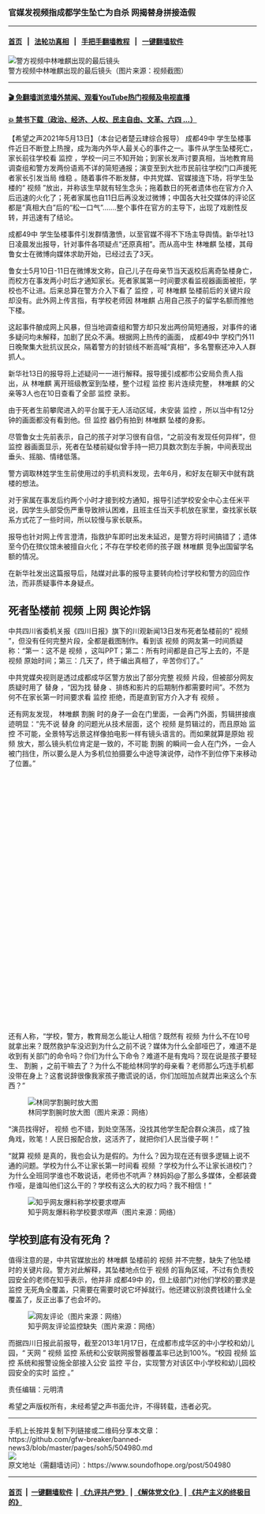 ### 官媒发视频指成都学生坠亡为自杀 网揭替身拼接造假
------------------------

#### [首页](https://github.com/gfw-breaker/banned-news3/blob/master/README.md) &nbsp;&nbsp;|&nbsp;&nbsp; [法轮功真相](https://github.com/begood0513/basic/blob/master/README.md)  &nbsp;&nbsp;|&nbsp;&nbsp; [手把手翻墙教程](https://github.com/gfw-breaker/guides/wiki)  &nbsp;&nbsp;|&nbsp;&nbsp; [一键翻墙软件](https://github.com/gfw-breaker/nogfw/blob/master/README.md)  



<div><img alt="警方视频中林唯麒出现的最后镜头" src="https://img.soundofhope.org/2021-05/post-660521-5fd89846a178a-1620908846218.png"/>
<br/><figcaption class="caption">
 警方视频中林唯麒出现的最后镜头（图片来源：视频截图）
</figcaption></div><hr/>

#### [ 🎬  免翻墙浏览墙外禁闻、观看YouTube热门视频及电视直播](https://github.com/gfw-breaker/HelloWorld)

#### [ 💥  禁书下载（政治、经济、人权、民主自由、文革、六四 ...）](https://github.com/gfw-breaker/books/blob/master/README.md)

<div><div class="Content__Wrapper sc-1bvya0-0 grZQxZ">
 <p class="meta-top">
  <span class="meta">
   【希望之声2021年5月13日】（本台记者楚云珒综合报导）
  </span>
  <ok href="/term/532997">
   成都49中
  </ok>
  学生坠楼事件近日不断登上热搜，成为海内外华人最关心的事件之一。事件从学生坠楼死亡，家长前往学校看
  <ok href="/term/3718">
   监控
  </ok>
  ，学校一问三不知开始；到家长发声讨要真相，当地教育局调查组和警方发两份语焉不详的简短通报；演变至到大批市民前往学校门口声援死者家长引发当局
  <ok href="/term/1557">
   维稳
  </ok>
  。随着事件不断发酵，中共党媒、官媒接连下场，将学生坠楼的“
  <ok href="/term/2021">
   视频
  </ok>
  ”放出，并称该生早就有轻生念头；拖着数日的死者遗体也在官方介入后迅速的火化了；死者家属也自11日后再没发过微博；中国各大社交媒体的评论区都是“真相大白”后的“松一口气”.......整个事件在官方的主导下，出现了戏剧性反转，并迅速有了结论。
 </p>
 <p>
  <ok href="/term/532997">
   成都49中
  </ok>
  学生坠楼事件引发群情激愤，以至官媒不得不下场主导舆情。新华社13日凌晨发出报导，针对事件各项疑点“还原真相”。而从高中生
  <ok href="/term/533810">
   林唯麒
  </ok>
  坠楼，其母鲁女士在微博向媒体求助开始，已经过去了3天。
 </p>
 <div class="AD_Embed__Wrap-sc-1xslmin-0 igMuqX module desktop">
  <div>
  </div>
 </div>
 <p>
  鲁女士5月10日-11日在微博发文称，自己儿子在母亲节当天返校后离奇坠楼身亡，而校方在事发两小时后才通知家长。死者家属第一时间要求看监视器画面被拒，学校也不让进。后来总算在警方介入下看了
  <ok href="/term/3718">
   监控
  </ok>
  ，可
  <ok href="/term/533810">
   林唯麒
  </ok>
  坠楼前后的关键片段却没有。此外网上传言指，有学校老师因
  <ok href="/term/533810">
   林唯麒
  </ok>
  占用自己孩子的留学名额而推他下楼。
 </p>
 <p>
  这起事件酿成网上风暴，但当地调查组和警方却只发出两份简短通报，对事件的诸多疑问均未解释，加剧了民众不满。根据网上热传的画面，
  <ok href="/term/532997">
   成都49中
  </ok>
  学校门外11日晚聚集大批抗议民众，隔着警方的封锁线不断高喊“真相”，多名警察还冲入人群抓人。
 </p>
 <p>
  新华社13日的报导将上述疑问一一进行解释。报导援引成都市公安局负责人指出，从
  <ok href="/term/533810">
   林唯麒
  </ok>
  离开班级教室到坠楼，整个过程
  <ok href="/term/3718">
   监控
  </ok>
  影片连续完整，
  <ok href="/term/533810">
   林唯麒
  </ok>
  的父亲等3人也在10日查看了全部
  <ok href="/term/3718">
   监控
  </ok>
  录影。
 </p>
 <p>
  由于死者生前攀爬进入的平台属于无人活动区域，未安装
  <ok href="/term/3718">
   监控
  </ok>
  ，所以当中有12分钟的画面都没有看到他。但
  <ok href="/term/3718">
   监控
  </ok>
  器仍有拍到
  <ok href="/term/533810">
   林唯麒
  </ok>
  坠楼的身影。
 </p>
 <p>
  尽管鲁女士先前表示，自己的孩子对学习很有自信，“之前没有发现任何异样”，但
  <ok href="/term/3718">
   监控
  </ok>
  器画面显示，死者在坠楼前疑似曾手持一把刀具数次割左手腕，中间表现出垂头、摇脑、情绪低落。
 </p>
 <p>
  警方调取林姓学生生前使用过的手机资料发现，去年6月，和好友在聊天中就有跳楼的想法。
 </p>
 <p>
  对于家属在事发后约两个小时才接到校方通知，报导引述学校安全中心主任米平说，因学生头部受伤严重导致辨认困难，且班主任当天手机放在家里，查找家长联系方式花了一些时间，所以较慢与家长联系。
 </p>
 <p>
  报导也针对网上传言澄清，指救护车即时出发未延迟，是警方将时间搞错了；遗体至今仍在殡仪馆未被擅自火化；不存在学校老师的孩子跟
  <ok href="/term/533810">
   林唯麒
  </ok>
  竞争出国留学名额的情况。
 </p>
 <p>
  在新华社发出这篇报导后，陆媒对此事的报导主要转向检讨学校和警方的回应作法，而非质疑事件本身疑点。
 </p>
 <h2>
  死者坠楼前
  <ok href="/term/2021">
   视频
  </ok>
  上网 舆论炸锅
 </h2>
 <p>
  中共四川省委机关报《四川日报》旗下的川观新闻13日发布死者坠楼前的“
  <ok href="/term/2021">
   视频
  </ok>
  ”，但没有任何完整片段，全都是截图制作。看到该
  <ok href="/term/2021">
   视频
  </ok>
  的网友第一时间质疑称：“第一：这不是
  <ok href="/term/2021">
   视频
  </ok>
  ，这叫PPT；第二：所有时间都是自己写上去的，不是
  <ok href="/term/2021">
   视频
  </ok>
  原始时间；第三：几天了，终于编出真相了，辛苦你们了。”
 </p>
 <div class="soh-embed">
  <div class="soh-embed-inner">
   <div class="iframely-embed" style="max-width: 550px;">
    <div class="iframely-responsive">
    </div>
   </div>
  </div>
 </div>
 <p>
  中共党媒央视则是透过成都成华区警方放出了部分完整
  <ok href="/term/2021">
   视频
  </ok>
  片段，但被部分网友质疑时用了
  <ok href="/term/155030">
   替身
  </ok>
  ，“因为找
  <ok href="/term/155030">
   替身
  </ok>
  、排练和影片的后期制作都需要时间”。不然为何不在家长第一时间要求看
  <ok href="/term/3718">
   监控
  </ok>
  拒绝，而是直到官方介入才有
  <ok href="/term/2021">
   视频
  </ok>
  。
 </p>
 <p>
  还有网友发现，
  <ok href="/term/533810">
   林唯麒
  </ok>
  <ok href="/term/83478">
   割腕
  </ok>
  时的身子一会在门里面，一会再门外面，剪辑拼接痕迹明显：“先不说
  <ok href="/term/155030">
   替身
  </ok>
  的问题光从技术层面，这个
  <ok href="/term/2021">
   视频
  </ok>
  是剪辑过的，而且原始
  <ok href="/term/3718">
   监控
  </ok>
  不可能，全景特写远景这样像拍电影一样有镜头语言的。而如果就算是原始
  <ok href="/term/2021">
   视频
  </ok>
  放大，那么镜头机位肯定是一致的，不可能
  <ok href="/term/83478">
   割腕
  </ok>
  的瞬间一会人在门外，一会人被门挡住，所以要么是人为多机位拍摄要么中途导演说停，动作不到位停下来移动了位置。”
 </p>
 <div class="soh-embed">
  <div class="soh-embed-inner">
   <div class="iframely-embed" style="max-width: 550px;">
    <div class="iframely-responsive" style="padding-bottom: 100%;">
    </div>
   </div>
  </div>
 </div>
 <p>
  还有人称，“学校，警方，教育局怎么能让人相信？既然有
  <ok href="/term/2021">
   视频
  </ok>
  为什么不在10号就拿出来？既然救护车没迟到为什么之前不说？媒体为什么全部哑巴了，难道不是收到有关部门的命令吗？你们为什么下命令？难道不是有鬼吗？现在说是孩子要轻生、
  <ok href="/term/83478">
   割腕
  </ok>
  ，之前干嘛去了？为什么不能给林同学的母亲看？老师那么巧连手机都没带在身上？这套说辞很像我家孩子撒谎说的话，你们加班加点就弄出来这么个东西？”
 </p>
 <figure class="OImage__StyledFigure-sc-1lfley0-0 hHSfVg">
  <img alt="林同学割腕时放大图" src="https://img.soundofhope.org/2021-05/1620908184311.jpg"/>
  <br/><figcaption>
   林同学割腕时放大图（图片来源：网络）
  </figcaption>
 </figure>
 <p>
  “演员找得好，
  <ok href="/term/2021">
   视频
  </ok>
  也不错，到处空荡荡，没找其他学生配合群众演员，成了独角戏，败笔！人民日报配合放，这活齐了，就把你们人民当傻子啊！”
 </p>
 <p>
  “就算
  <ok href="/term/2021">
   视频
  </ok>
  是真的，我也会认为是假的。为什么？因为现在还有很多逻辑上说不通的问题。学校为什么不让家长第一时间看
  <ok href="/term/2021">
   视频
  </ok>
  ？学校为什么不让家长进校门？为什么全班同学谁也不敢说话，老师也不吭声？林妈妈@了那么多媒体，全都装聋作哑，是谁叫他们这么干的？学校有这么大的权力吗？我不相信！”
 </p>
 <figure class="OImage__StyledFigure-sc-1lfley0-0 hHSfVg">
  <img alt="知乎网友爆料称学校要求噤声" src="https://img.soundofhope.org/2021-05/post-660521-5fd8984d30ae5-1620908303887.png"/>
  <br/><figcaption>
   知乎网友爆料称学校要求噤声（图片来源：网络）
  </figcaption>
 </figure>
 <h2>
  学校到底有没有死角？
 </h2>
 <p>
  值得注意的是，中共官媒放出的
  <ok href="/term/533810">
   林唯麒
  </ok>
  坠楼前的
  <ok href="/term/2021">
   视频
  </ok>
  并不完整，缺失了他坠楼时的关键片段。警方对此解释，其坠楼地点位于
  <ok href="/term/2021">
   视频
  </ok>
  的盲角区域，不过有负责校园安全的老师在知乎表示，他并非
  <ok href="/term/532997">
   成都49中
  </ok>
  的，但上级部门对他们学校的要求是
  <ok href="/term/3718">
   监控
  </ok>
  无死角全覆盖，只需要在需要时说它坏掉就行。他还建议别浪费钱建什么全覆盖了，反正出事了也会坏的。
 </p>
 <figure class="OImage__StyledFigure-sc-1lfley0-0 hHSfVg">
  <img alt="网友评论（图片来源：网络）" src="https://img.soundofhope.org/2021-05/post-660521-5fd89846a178a-1620908078492.png"/>
  <br/><figcaption>
   知乎网友评论监控缺失（图片来源：网络）
  </figcaption>
 </figure>
 <p>
  而据四川日报此前报导，截至2013年1月17日，在成都市成华区的中小学校和幼儿园，“
  <ok href="/term/89965">
   天网
  </ok>
  ”
  <ok href="/term/2021">
   视频
  </ok>
  <ok href="/term/3718">
   监控
  </ok>
  系统和公安联网报警器覆盖率已达到100%。“校园
  <ok href="/term/2021">
   视频
  </ok>
  <ok href="/term/3718">
   监控
  </ok>
  系统和报警设施全部接入公安
  <ok href="/term/3718">
   监控
  </ok>
  平台，实现警方对该区中小学校和幼儿园校园安全的实时
  <ok href="/term/3718">
   监控
  </ok>
  。”
 </p>
 <p class="meta-btm">
  责任编辑：元明清
 </p>
 <p class="meta-btm">
  希望之声版权所有，未经希望之声书面允许，不得转载，违者必究。
 </p>
</div>
</div>
<hr/>
手机上长按并复制下列链接或二维码分享本文章：<br/>
https://github.com/gfw-breaker/banned-news3/blob/master/pages/soh5/504980.md <br/>
<a href='https://github.com/gfw-breaker/banned-news3/blob/master/pages/soh5/504980.md'><img src='https://github.com/gfw-breaker/banned-news3/blob/master/pages/soh5/504980.md.png'/></a> <br/>
原文地址（需翻墙访问）：https://www.soundofhope.org/post/504980


------------------------
#### [首页](https://github.com/gfw-breaker/banned-news3/blob/master/README.md) &nbsp;|&nbsp; [一键翻墙软件](https://github.com/gfw-breaker/nogfw/blob/master/README.md) &nbsp;| [《九评共产党》](https://github.com/gfw-breaker/9ping.md/blob/master/README.md#九评之一评共产党是什么) | [《解体党文化》](https://github.com/gfw-breaker/jtdwh.md/blob/master/README.md) | [《共产主义的终极目的》](https://github.com/gfw-breaker/gczydzjmd.md/blob/master/README.md)


<img src='http://gfw-breaker.win/banned-news3/pages/soh5/504980.md' width='0px' height='0px'/>